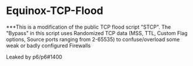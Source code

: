 # Equinox-TCP-Flood

***This is a modification of the public TCP flood script "STCP".
The "Bypass" in this script uses Randomized TCP data (MSS, TTL, Custom Flag options, Source ports ranging from 2-65535) to confuse/overload some weak or badly configured Firewalls

Leaked by p6/p6#1400
